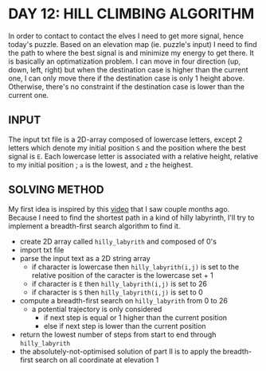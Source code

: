 # DAY 12: HILL CLIMBING ALGORITHM

In order to contact to contact the elves I need to get more signal, hence today's puzzle.
Based on an elevation map (ie. puzzle's input) I need to find the path to where the best signal is and minimize my energy to get there.
It is basically an optimatization problem. 
I can move in four direction (up, down, left, right) but when the destination case is higher than the current one, I can only move there if the destination case is only 1 height above.
Otherwise, there's no constraint if the destination case is lower than the current one. 

## INPUT 

The input txt file is a 2D-array composed of lowercase letters, except 2 letters which denote my initial position `S` and the position where the best signal is `E`.
Each lowercase letter is associated with a relative height, relative to my initial position ; `a` is the lowest, and `z` the heighest.

## SOLVING METHOD

My first idea is inspired by this [video](https://www.youtube.com/watch?v=akZ8JJ4gGLs&ab_channel=Numberphile) that I saw couple months ago. 
Because I need to find the shortest path in a kind of hilly labyrinth, I'll try to implement a breadth-first search algorithm to find it. 

- create 2D array called `hilly_labyrith` and composed of 0's
- import txt file
- parse the input text as a 2D string array
    - if character is lowercase then `hilly_labyrith(i,j)` is set to the relative position of the caracter is the lowercase set + 1
    - if character is `E` then `hilly_labyrith(i,j)` is set to 26
    - if character is `S` then `hilly_labyrith(i,j)` is set to 0
- compute a breadth-first search on `hilly_labyrith` from 0 to 26
    - a potential trajectory is only considered 
        - if next step is equal or 1 higher than the current position
        - else if next step is lower than the current position
- return the lowest number of steps from start to end through `hilly_labyrith`
- the absolutely-not-optimised solution of part II is to apply the breadth-first search on all coordinate at elevation 1

